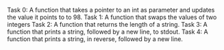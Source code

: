 Task 0: A function that takes a pointer to an int as parameter and updates the value it points to to 98.
Task 1: A function that swaps the values of two integers
Task 2: A function that returns the length of a string.
Task 3: A function that prints a string, followed by a new line, to stdout.
Task 4: A function that prints a string, in reverse, followed by a new line.
